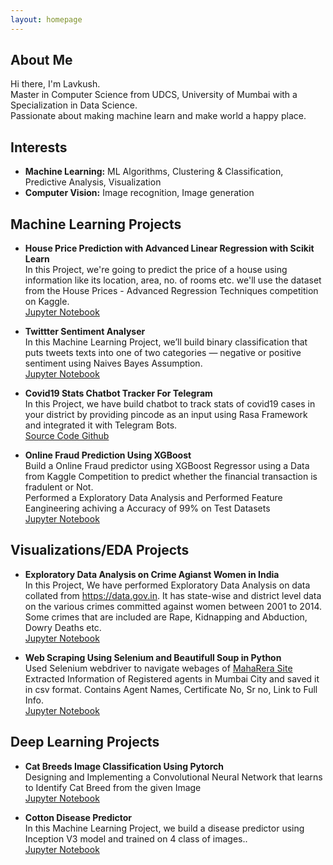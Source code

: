 ```yaml
---
layout: homepage
---
```


## About Me

Hi there, I'm Lavkush.
<br>
Master in Computer Science from UDCS, University of Mumbai with a Specialization in Data Science.
<br>
Passionate about making machine learn and make world a happy place.

## Interests

- **Machine Learning:** ML Algorithms, Clustering & Classification, Predictive Analysis, Visualization
- **Computer Vision:** Image recognition, Image generation


## Machine Learning Projects
- **House Price Prediction with Advanced Linear Regression with Scikit Learn** 
<br>In this Project, we're going to predict the price of a house using information like its location, area, no. of rooms etc. we'll use the dataset from the House Prices - Advanced Regression Techniques competition on Kaggle.
<br>[Jupyter Notebook](https://github.com/llavkush/HelloWorld/blob/master/House_Price_Prediction_with_advanced_Linear_Regression.ipynb)

- **Twittter Sentiment Analyser** 
<br>In this Machine Learning Project, we’ll build binary classification that puts tweets texts into one of two categories — negative or positive sentiment using Naives Bayes Assumption.
<br>[Jupyter Notebook](https://github.com/llavkush/HelloWorld/blob/master/Twitter_Sentiment_Analyzer%20(1).ipynb)

- **Covid19 Stats Chatbot Tracker For Telegram** 
<br>In this Project, we have build chatbot to track stats of covid19 cases in your district by providing pincode as an input using Rasa Framework and integrated it with Telegram Bots. 
<br>[Source Code Github](https://github.com/llavkush/Data-Science/tree/Master/Rasa%20Chatbot)

- **Online Fraud Prediction Using XGBoost** 
<br>Build a Online Fraud predictor using XGBoost Regressor using a Data from Kaggle Competition to predict whether the financial transaction is fradulent or Not.
<br>Performed a Exploratory Data Analysis and Performed Feature Eangineering achiving a Accuracy of 99% on Test Datasets 
<br>[Jupyter Notebook](https://github.com/llavkush/HelloWorld/blob/master/Online_Fraud_Prediction_Using_XGBoost_.ipynb)


## Visualizations/EDA Projects
- **Exploratory Data Analysis on Crime Agianst Women in India** 
<br>In this Project, We have performed Exploratory Data Analysis on data collated from https://data.gov.in. It has state-wise and district level data on the various crimes committed against women between 2001 to 2014. Some crimes that are included are Rape, Kidnapping and Abduction, Dowry Deaths etc. 
<br>[Jupyter Notebook](https://github.com/llavkush/HelloWorld/blob/master/Exploratory_Data_Analysis_on_Crime_Agianst_Women_in_India.ipynb)

- **Web Scraping Using Selenium and Beautifull Soup in Python** 
<br>Used Selenium webdriver to navigate webages of [MahaRera Site](https://maharerait.mahaonline.gov.in/)
<br>Extracted Information of Registered agents in Mumbai City and saved it in csv format. Contains Agent Names, Certificate No, Sr no, Link to Full Info.
<br>[Jupyter Notebook](https://github.com/llavkush/HelloWorld/blob/master/Maharera_Web_Scraing.ipynb)


## Deep Learning Projects

- **Cat Breeds Image Classification Using Pytorch** 
<br>Designing and Implementing a Convolutional Neural Network that learns to Identify Cat Breed from the given Image
<br>[Jupyter Notebook](https://github.com/llavkush/HelloWorld/blob/master/Cat_breed_image_classificationmodel.ipynb)

- **Cotton Disease Predictor** 
<br>In this Machine Learning Project, we build a disease predictor using Inception V3 model and trained on 4 class of images..
<br>[Jupyter Notebook](https://github.com/llavkush/HelloWorld/blob/master/Cotton_Disease_Prediction.ipynb)


